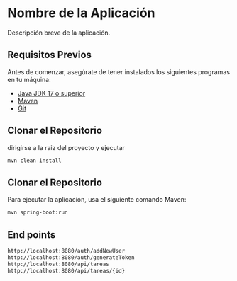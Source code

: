 # Nombre de la Aplicación

Descripción breve de la aplicación.

## Requisitos Previos

Antes de comenzar, asegúrate de tener instalados los siguientes programas en tu máquina:

- [Java JDK 17 o superior](https://www.oracle.com/java/technologies/javase-jdk11-downloads.html)
- [Maven](https://maven.apache.org/download.cgi)
- [Git](https://git-scm.com/downloads)

## Clonar el Repositorio

dirigirse a la raiz del proyecto y ejecutar
```bash
mvn clean install
```
## Clonar el Repositorio

Para ejecutar la aplicación, usa el siguiente comando Maven:


```bash
mvn spring-boot:run
```

## End points

```bash
http://localhost:8080/auth/addNewUser
http://localhost:8080/auth/generateToken
http://localhost:8080/api/tareas
http://localhost:8080/api/tareas/{id}

```